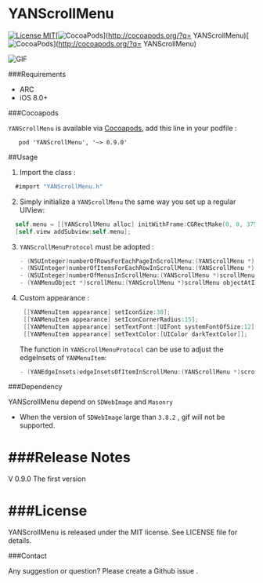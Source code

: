 # YANScrollMenu

[![License MIT](https://img.shields.io/badge/license-MIT-green.svg?style=flat)](https://github.com/yanff/YANScrollMenu/blob/master/LICENSE)[![CocoaPods](http://img.shields.io/cocoapods/v/YANScrollMenu.svg?style=flat)](http://cocoapods.org/?q= YANScrollMenu)[![CocoaPods](http://img.shields.io/cocoapods/p/YANScrollMenu.svg?style=flat)](http://cocoapods.org/?q= YANScrollMenu)

![GIF](https://github.com/yanff/YANScrollMenu/blob/master/YANScrollMenu.gif)

###Requirements
* ARC
* iOS 8.0+

###Cocoapods

`YANScrollMenu` is available via [Cocoapods](http://cocoapods.org/), add this line in your podfile :
 ```
    pod 'YANScrollMenu', '~> 0.9.0'
 ```
##Usage
1. Import the class  :

  ```objective-c
    #import "YANScrollMenu.h"
  ```
2. Simply initialize a `YANScrollMenu` the same way you set up a regular UIView:

  ```objective-c
    self.menu = [[YANScrollMenu alloc] initWithFrame:CGRectMake(0, 0, 375,150)];
    [self.view addSubview:self.menu];
  ```
3. `YANScrollMenuProtocol` must be adopted :
   ```objective-c
   - (NSUInteger)numberOfRowsForEachPageInScrollMenu:(YANScrollMenu *)scrollMenu;
   - (NSUInteger)numberOfItemsForEachRowInScrollMenu:(YANScrollMenu *)scrollMenu;
   - (NSUInteger)numberOfMenusInScrollMenu:(YANScrollMenu *)scrollMenu;
   - (YANMenuObject *)scrollMenu:(YANScrollMenu *)scrollMenu objectAtIndexPath:(NSIndexPath *)indexPath;
   ```
4. Custom appearance :
   ```objective-c
    [[YANMenuItem appearance] setIconSize:30];
    [[YANMenuItem appearance] setIconCornerRadius:15];
    [[YANMenuItem appearance] setTextFont:[UIFont systemFontOfSize:12]];
    [[YANMenuItem appearance] setTextColor:[UIColor darkTextColor]];
   ```
   The function in `YANScrollMenuProtocol` can be use to adjust the edgeInsets of `YANMenuItem`:
   ```objective-c
   - (YANEdgeInsets)edgeInsetsOfItemInScrollMenu:(YANScrollMenu *)scrollMenu;
   ```

###Dependency

YANScrollMenu depend on  `SDWebImage` and  `Masonry`
* When the version of  `SDWebImage` large than `3.8.2` , gif will not be supported.

###Release Notes
==============
V 0.9.0   The first version

###License
==============
YANScrollMenu is released under the MIT license. See LICENSE file for details.

###Contact

Any suggestion or question? Please create a Github issue .
